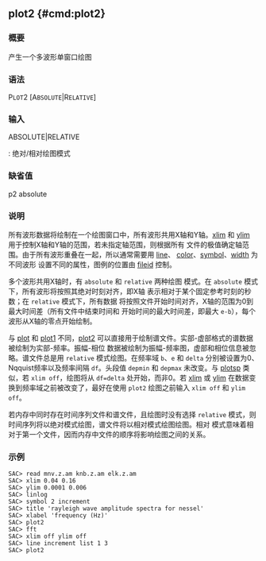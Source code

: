 ## plot2 {#cmd:plot2}

### 概要

产生一个多波形单窗口绘图

### 语法

P`LOT`2 \[A`BSOLUTE`|R`ELATIVE`\]

### 输入

ABSOLUTE|RELATIVE

:   绝对/相对绘图模式

### 缺省值

p2 absolute

### 说明

所有波形数据将绘制在一个绘图窗口中，所有波形共用X轴和Y轴。[xlim](/commands/xlim.html)
和 [ylim](/commands/ylim.html)
用于控制X轴和Y轴的范围，若未指定轴范围，则根据所有
文件的极值确定轴范围。由于所有波形重叠在一起，所以通常需要用
[line](/commands/line.html)、
[color](/commands/color.html)、[symbol](/commands/symbol.html)、[width](/commands/width.html)
为不同波形 设置不同的属性，图例的位置由 [fileid](/commands/fileid.html)
控制。

多个波形共用X轴时，有 `absolute` 和 `relative` 两种绘图 模式。在
`absolute` 模式下，所有波形将按照其绝对时刻对齐，即X轴
表示相对于某个固定参考时刻的秒数；在 `relative` 模式下，所有数据
将按照文件开始时间对齐，X轴的范围为0到最大时间差（所有文件中结束时间和
开始时间的最大时间差，即最大 `e-b`），每个波形从X轴的零点开始绘制。

与 [plot](/commands/plot.html) 和 [plot1](/commands/plot1.html)
不同，[plot2](/commands/plot2.html)
可以直接用于绘制谱文件。实部-虚部格式的谱数据被绘制为实部-频率。振幅-相位
数据被绘制为振幅-频率图，虚部和相位信息被忽略。谱文件总是用 `relative`
模式绘图。在频率域 `b`、`e` 和 `delta` 分别被设置为0、
Nqquist频率以及频率间隔 `df`。头段值 `depmin` 和 `depmax` 未改变。与
[plotsp](/commands/plotsp.html) 类似，若 `xlim off`，绘图将从 `df=delta`
处开始，而非0。若 [xlim](/commands/xlim.html) 或
[ylim](/commands/ylim.html) 在数据变换到频率域之前被改变了，最好在使用
`plot2` 绘图之前输入 `xlim off` 和 `ylim off`。

若内存中同时存在时间序列文件和谱文件，且绘图时没有选择 `relative`
模式，则时间序列将以绝对模式绘图，谱文件将以相对模式绘图绘图。相对
模式意味着相对于第一个文件，因而内存中文件的顺序将影响绘图之间的关系。

### 示例

``` {.bash}
SAC> read mnv.z.am knb.z.am elk.z.am
SAC> xlim 0.04 0.16
SAC> ylim 0.0001 0.006
SAC> linlog
SAC> symbol 2 increment
SAC> title 'rayleigh wave amplitude spectra for nessel'
SAC> xlabel 'frequency (Hz)'
SAC> plot2
SAC> fft
SAC> xlim off ylim off
SAC> line increment list 1 3
SAC> plot2
```

